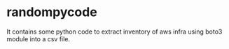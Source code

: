 # randompycode

It contains some python code to extract inventory of aws infra using boto3 module into a csv file.
